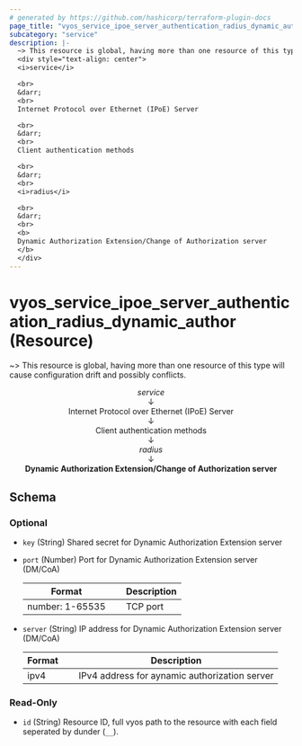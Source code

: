 ```yaml
---
# generated by https://github.com/hashicorp/terraform-plugin-docs
page_title: "vyos_service_ipoe_server_authentication_radius_dynamic_author Resource - vyos"
subcategory: "service"
description: |-
  ~> This resource is global, having more than one resource of this type will cause configuration drift and possibly conflicts.
  <div style="text-align: center">
  <i>service</i>

  <br>
  &darr;
  <br>
  Internet Protocol over Ethernet (IPoE) Server

  <br>
  &darr;
  <br>
  Client authentication methods

  <br>
  &darr;
  <br>
  <i>radius</i>

  <br>
  &darr;
  <br>
  <b>
  Dynamic Authorization Extension/Change of Authorization server
  </b>
  </div>
---
```


# vyos_service_ipoe_server_authentication_radius_dynamic_author (Resource)

~> This resource is global, having more than one resource of this type will cause configuration drift and possibly conflicts.

<div style="text-align: center">
<i>service</i>

<br>
&darr;
<br>
Internet Protocol over Ethernet (IPoE) Server

<br>
&darr;
<br>
Client authentication methods

<br>
&darr;
<br>
<i>radius</i>

<br>
&darr;
<br>
<b>
Dynamic Authorization Extension/Change of Authorization server
</b>
</div>



<!-- schema generated by tfplugindocs -->
## Schema

### Optional

- `key` (String) Shared secret for Dynamic Authorization Extension server
- `port` (Number) Port for Dynamic Authorization Extension server (DM/CoA)

    |  Format &emsp; | Description  |
    |----------|---------------|
    |  number: 1-65535  &emsp; |  TCP port  |
- `server` (String) IP address for Dynamic Authorization Extension server (DM/CoA)

    |  Format &emsp; | Description  |
    |----------|---------------|
    |  ipv4  &emsp; |  IPv4 address for aynamic authorization server  |

### Read-Only

- `id` (String) Resource ID, full vyos path to the resource with each field seperated by dunder (`__`).
